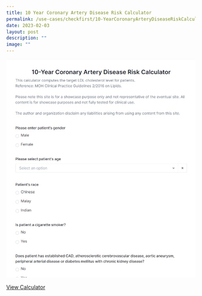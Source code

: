 ```yaml
---
title: 10 Year Coronary Artery Disease Risk Calculator
permalink: /use-cases/checkfirst/10-YearCoronaryArteryDiseaseRiskCalculator/
date: 2023-02-03
layout: post
description: ""
image: ""
---
```

![](/images/10%20year%20coronary%20artery%20disease%20risk%20calculator%20(sample).jpg)

[View Calculator](https://www.checkfirst.gov.sg/c/de60590e-9713-424b-9fa0-f69466913622)